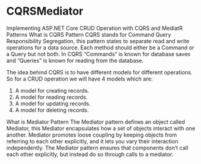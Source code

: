 # CQRSMediator
Implementing ASP.NET Core CRUD Operation with CQRS and MediatR Patterns
What is CQRS Pattern
CQRS stands for Command Query Responsibility Segregation, this pattern states to separate read and write operations for a data source. Each method should either be a Command or a Query but not both. In CQRS “Commands” is known for database saves and “Queries” is known for reading from the database.

The idea behind CQRS is to have different models for different operations. So for a CRUD operation we will have 4 models which are:

1. A model for creating records.
2. A model for reading records.
3. A model for updating records.
4. A model for deleting records.

What is Mediator Pattern
The Mediator pattern defines an object called Mediator, this Mediator encapsulates how a set of objects interact with one another. 
Mediator promotes loose coupling by keeping objects from referring to each other explicitly, and it lets you vary their interaction independently.
The Mediator pattern ensures that components don’t call each other explicitly, but instead do so through calls to a mediator.
